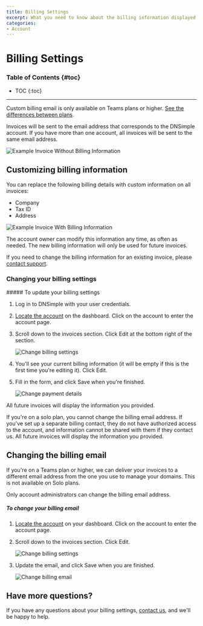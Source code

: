 ```yaml
---
title: Billing Settings
excerpt: What you need to know about the billing information displayed on every invoice.
categories:
- Account
---
```


# Billing Settings

### Table of Contents {#toc}

* TOC
{:toc}

---

Custom billing email is only available on Teams plans or higher. [See the differences between plans](/articles/dnsimple-plans/).

Invoices will be sent to the email address that corresponds to the DNSimple account. If you have more than one account, all invoices will be sent to the same email address.

![Example Invoice Without Billing Information](/files/account-billing-settings-invoice-1.png)


## Customizing billing information

You can replace the following billing details with custom information on all invoices:

- Company
- Tax ID
- Address

![Example Invoice With Billing Information](/files/account-billing-settings-invoice-2.png)

<info>
The account owner can modify this information any time, as often as needed. The new billing information will only be used for future invoices.
</info>

If you need to change the billing information for an existing invoice, please [contact support](https://dnsimple.com/contact).

### Changing your billing settings

<div class="section-steps" markdown="1">
##### To update your billing settings

1.  Log in to DNSimple with your user credentials.
1.  [Locate the account](https://dnsimple.com/user) on the dashboard. Click on the account to enter the account page.
1.  Scroll down to the invoices section. Click <label>Edit</label> at the bottom right of the section.

    ![Change billing settings](/files/account-billing-settings-link.png)

1.  You'll see your current billing information (it will be empty if this is the first time you're editing it). Click <label>Edit</label>.
1.  Fill in the form, and click <label>Save</label> when you're finished.

    ![Change payment details](/files/account-billing-settings-update.png)
</div>


All future invoices will display the information you provided.

<info> 
If you're on a solo plan, you cannot change the billing email address. If you've set up a separate billing contact, they do not have authorized access to the account, and information cannot be shared with them if they contact us. All future invoices will display the information you provided.
</info>

## Changing the billing email

If you're on a Teams plan or higher, we can deliver your invoices to a different email address from the one you use to manage your domains. This is not available on Solo plans.

<info> 
Only account administrators can change the billing email address.
</info>

<div class="section-steps" markdown="1">
    
##### To change your billing email

1.  [Locate the account](https://dnsimple.com/user) on your dashboard. Click on the account to enter the account page.
1.  Scroll down to the invoices section. Click <label>Edit</label>.

    ![Change billing settings](/files/account-billing-settings-link.png)

1.  Update the email, and click <label>Save</label> when you are finished.

    ![Change billing email](/files/account-edit-billing-email-update.png)

</div>

## Have more questions?

If you have any questions about your billing settings, [contact us](https://dnsimple.com/feedback), and we'll be happy to help.
